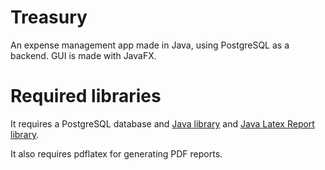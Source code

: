 # Treasury
An expense management app made in Java, using PostgreSQL as a backend. GUI is made with JavaFX.

# Required libraries
It requires a PostgreSQL database and [Java library](https://jdbc.postgresql.org/) and [Java Latex Report library](http://www.nixo-soft.de/tutorials/jlr/JLRTutorial.html).

It also requires pdflatex for generating PDF reports.